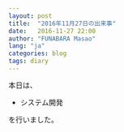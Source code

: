 ```yaml
---
layout: post
title:  "2016年11月27日の出来事"
date:   2016-11-27 22:00
author: "FUNABARA Masao"
lang: "ja"
categories: blog
tags: diary
---
```


本日は、

* システム開発

を行いました。
